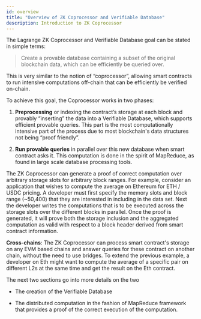 ```yaml
---
id: overview
title: "Overview of ZK Coprocessor and Verifiable Database"
description: Introduction to ZK Coprocessor
---
```


The Lagrange ZK Coprocessor and Verifiable Database goal can be stated in simple terms:

> Create a provable database containing a subset of the original blockchain data, which can be efficiently be queried over.

This is very similar to the notion of “coprocessor”, allowing smart contracts to run intensive computations off-chain that can be efficiently be verified on-chain.

To achieve this goal, the Coprocessor works in two phases:

1. **Preprocessing** or indexing the contract’s storage at each block and provably “inserting” the data into a Verifiable Database, which supports efficient provable queries. This part is the most computationally intensive part of the process due to most blockchain's data structures not being “proof friendly”.

2. **Run provable queries** in parallel over this new database when smart contract asks it. This computation is done in the spirit of MapReduce, as found in large scale database processing tools.

The ZK Coprocessor can generate a proof of correct computation over arbitrary storage slots for arbitrary block ranges. For example, consider an application that wishes to compute the average on Ethereum for ETH / USDC pricing. A developer must first specify the memory slots and block range (~50,400) that they are interested in including in the data set. Next the developer writes the computations that is to be executed across the storage slots over the different blocks in parallel. Once the proof is generated, it will prove both the storage inclusion and the aggregated computation as valid with respect to a block header derived from smart contract information.

**Cross-chains**: The ZK Coprocessor can process smart contract's storage on any EVM based chains and answer queries for these contract on another chain, without the need to use bridges. To extend the previous example, a developer on Eth might want to compute the average of a specific pair on different L2s at the same time and get the result on the Eth contract.

The next two sections go into more details on the two

- The creation of the Verifiable Database

- The distributed computation in the fashion of MapReduce framework that provides a proof of the correct execution of the computation.
